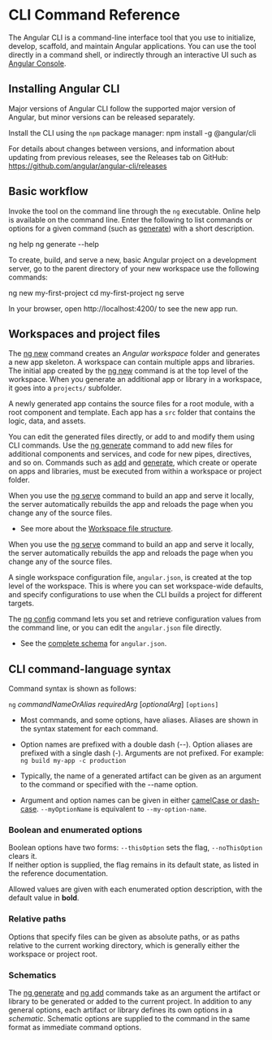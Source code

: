 <h1 class="no-toc">CLI Command Reference</h1>

The Angular CLI is a command-line interface tool that you use to initialize, develop, scaffold, and maintain Angular applications. You can use the tool directly in a command shell, or indirectly through an interactive UI such as [Angular Console](https://angularconsole.com).

## Installing Angular CLI

Major versions of Angular CLI follow the supported major version of Angular, but minor versions can be released separately.

Install the CLI using the `npm` package manager:
<code-example language="sh" class="code-shell">
npm install -g @angular/cli
</code-example>

For details about changes between versions, and information about updating from previous releases, 
see the Releases tab on GitHub: https://github.com/angular/angular-cli/releases

## Basic workflow

Invoke the tool on the command line through the `ng` executable. 
Online help is available on the command line. 
Enter the following to list commands or options for a given command (such as [generate](cli/generate)) with a short description.

<code-example language="sh" class="code-shell">
ng help
ng generate --help
</code-example>

To create, build, and serve a new, basic Angular project on a development server, go to the parent directory of your new workspace use the following commands:

<code-example language="sh" class="code-shell">
ng new my-first-project
cd my-first-project
ng serve
</code-example>

In your browser, open http://localhost:4200/ to see the new app run.

## Workspaces and project files

The [ng new](cli/new) command creates an *Angular workspace* folder and generates a new app skeleton. 
A workspace can contain multiple apps and libraries.
The initial app created by the [ng new](cli/new) command is at the top level of the workspace. 
When you generate an additional app or library in a workspace, it goes into a `projects/` subfolder.

A newly generated app contains the source files for a root module, with a root component and template. 
Each app has a `src` folder that contains the logic, data, and assets.

You can edit the generated files directly, or add to and modify them using CLI commands. 
Use the [ng generate](cli/generate) command to add new files for additional components and services, and code for new pipes, directives, and so on. 
Commands such as [add](cli/add) and [generate](cli/generate), which create or operate on apps and libraries, must be executed from within a workspace or project folder.

When you use the [ng serve](cli/serve) command to build an app and serve it locally, the server automatically rebuilds the app and reloads the page when you change any of the source files.

* See more about the [Workspace file structure](guide/file-structure).

When you use the [ng serve](cli/serve) command to build an app and serve it locally, the server automatically rebuilds the app and reloads the page when you change any of the source files.

A single workspace configuration file, `angular.json`, is created at the top level of the workspace. 
This is where you can set workspace-wide defaults, and specify configurations to use when the CLI builds a project for different targets.

The [ng config](cli/config) command lets you set and retrieve configuration values from the command line, or you can edit the `angular.json` file directly.

* See the [complete schema](https://github.com/angular/angular-cli/wiki/angular-workspace) for `angular.json`.
<!-- * Learn more about *configuration options for Angular(links to new guide or topics TBD)*. -->


## CLI command-language syntax

Command syntax is shown as follows:

`ng` *commandNameOrAlias* *requiredArg* [*optionalArg*] `[options]`

* Most commands, and some options, have aliases. Aliases are shown in the syntax statement for each command.

* Option names are prefixed with a double dash (--). 
    Option aliases are prefixed with a single dash (-). 
    Arguments are not prefixed.
    For example: `ng build my-app -c production`

* Typically, the name of a generated artifact can be given as an argument to the command or specified with the --name option. 

* Argument and option names can be given in either 
[camelCase or dash-case](guide/glossary#case-types). 
`--myOptionName` is equivalent to `--my-option-name`.

### Boolean and enumerated options

Boolean options have two forms: `--thisOption` sets the flag, `--noThisOption` clears it.  
If neither option is supplied, the flag remains in its default state, as listed in the reference documentation.

Allowed values are given with each enumerated option description, with the default value in **bold**.

### Relative paths

Options that specify files can be given as absolute paths, or as paths relative to the current working directory, which is generally either the workspace or project root.

### Schematics

The [ng generate](cli/generate) and  [ng add](cli/add) commands take as an argument the artifact or library to be generated or added to the current project. 
In addition to any general options, each artifact or library defines its own options in a *schematic*. 
Schematic options are supplied to the command in the same format as immediate command options. 

